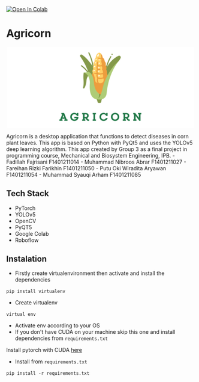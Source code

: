 
<a href="https://colab.research.google.com/drive/1OhJ1b5R36eMr4a_Y3H9UuPMwDAMxFE6F?usp=sharing"><img src="https://colab.research.google.com/assets/colab-badge.svg" alt="Open In Colab"></a>

# Agricorn
<p align="center">
  <img src="docs/logo.PNG" align="middle" width = "500" />
</p>
Agricorn is a desktop application that functions to detect diseases in corn plant leaves. This app is based on Python with PyQt5 and uses the YOLOv5 deep learning algorithm. This app created by Group 3 as a final project in programming course, Mechanical and Biosystem Engineering, IPB.
- Fadillah Fajrisani F1401211014
- Muhammad Nibroos Abrar F1401211027
- Fareihan Rizki Farikhin F1401211050
- Putu Oki Wiradita Aryawan F1401211054
- Muhammad Syauqi Arham F1401211085

## Tech Stack
- PyTorch
- YOLOv5
- OpenCV
- PyQT5
- Google Colab
- Roboflow

## Instalation
- Firstly create virtualenvironment then activate and install the dependencies
```
pip install virtualenv
```
- Create virtualenv

```
virtual env
```
- Activate env according to your OS
- If you don't have CUDA on your machine skip this one and install dependencies from `requirements.txt`

Install pytorch with CUDA [here](https://pytorch.org/get-started/previous-versions/)

- Install from `requirements.txt`

```
pip install -r requirements.txt
```


